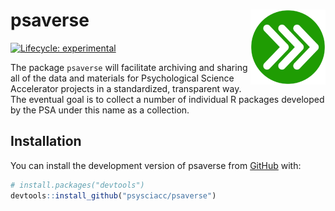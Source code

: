 
<!-- README.md is generated from README.Rmd. Please edit that file -->

# psaverse <img src="man/figures/logo.png" align="right" height="120" />

<!-- badges: start -->

[![Lifecycle:
experimental](https://img.shields.io/badge/lifecycle-experimental-orange.svg)](https://lifecycle.r-lib.org/articles/stages.html#experimental)
<!-- badges: end -->

The package `psaverse` will facilitate archiving and sharing all of the
data and materials for Psychological Science Accelerator projects in a
standardized, transparent way. The eventual goal is to collect a number
of individual R packages developed by the PSA under this name as a
collection.

## Installation

You can install the development version of psaverse from
[GitHub](https://github.com/) with:

``` r
# install.packages("devtools")
devtools::install_github("psysciacc/psaverse")
```
